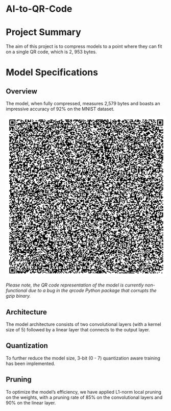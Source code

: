 # AI-to-QR-Code

# Project Summary

The aim of this project is to compress models to a point where they can fit on a single QR code, which is 2, 953 bytes. 

# Model Specifications

## Overview

The model, when fully compressed, measures 2,579 bytes and boasts an impressive accuracy of 92% on the MNIST dataset.

![Model QRcode PNG](model.png)

*Please note, the QR code representation of the model is currently non-functional due to a bug in the qrcode Python package that corrupts the gzip binary.*

## Architecture

The model architecture consists of two convolutional layers (with a kernel size of 5) followed by a linear layer that connects to the output layer.

## Quantization

To further reduce the model size, 3-bit (0 - 7) quantization aware training has been implemented.

## Pruning

To optimize the model’s efficiency, we have applied L1-norm local pruning on the weights, with a pruning rate of 85% on the convolutional layers and 90% on the linear layer.

